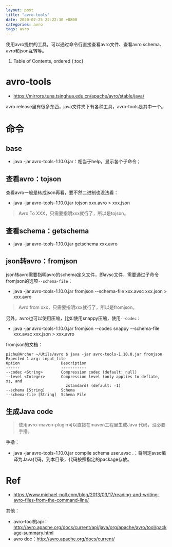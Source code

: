 ```yaml
---
layout: post
title: "avro-tools"
date: 2020-07-25 22:22:30 +0800
categories: avro
tags: avro
---
```


使用avro提供的工具，可以通过命令行直接查看avro文件、查看avro schema、avro和json互转等。

1. Table of Contents, ordered
{:toc}

# avro-tools
- https://mirrors.tuna.tsinghua.edu.cn/apache/avro/stable/java/

avro release里有很多东西，java文件夹下有各种工具，avro-tools是其中一个。

# 命令
## base
- java -jar avro-tools-1.10.0.jar：相当于help，显示各个子命令；

## 查看avro：tojson
查看avro一般是转成json再看，要不然二进制也没法看：
- java -jar avro-tools-1.10.0.jar tojson xxx.avro > xxx.json

> Avro To XXX，只需要指明xxx就行了，所以是tojson。

## 查看schema：getschema
- java -jar avro-tools-1.10.0.jar getschema xxx.avro

## json转avro：fromjson
json转avro需要指明avro的schema定义文件，即avsc文件，需要通过子命令fromjson的选项`--schema-file`：
- java -jar avro-tools-1.10.0.jar fromjson --schema-file xxx.avsc xxx.json > xxx.avro

> Avro from xxx，只需要指明xxx就行了，所以是fromjson。

另外，avro也可以使用压缩，比如使用snappy压缩，使用`--codec`：
- java -jar avro-tools-1.10.0.jar fromjson --codec snappy --schema-file xxx.avsc xxx.json > xxx.avro

fromjson的文档：
```
pichu@Archer ~/Utils/avro $ java -jar avro-tools-1.10.0.jar fromjson                                                                            
Expected 1 arg: input_file
Option                  Description                                        
------                  -----------                                        
--codec <String>        Compression codec (default: null)                  
--level <Integer>       Compression level (only applies to deflate, xz, and
                          zstandard) (default: -1)                         
--schema [String]       Schema                                             
--schema-file [String]  Schema File
```

## 生成Java code
> 使用avro-maven-plugin可以直接在maven工程里生成Java 代码，没必要手撸。

手撸：
- java -jar avro-tools-1.10.0.jar compile schema user.avsc .：将制定avsc编译为Java代码，到本目录，代码按照指定的package存放。

# Ref
- https://www.michael-noll.com/blog/2013/03/17/reading-and-writing-avro-files-from-the-command-line/

其他：
- avro-tool的api：http://avro.apache.org/docs/current/api/java/org/apache/avro/tool/package-summary.html
- avro doc：http://avro.apache.org/docs/current/


